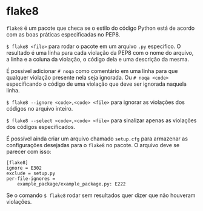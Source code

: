 # flake8

`flake8` é um pacote que checa se o estilo do código Python está de acordo com as boas práticas especificadas no PEP8.

`$ flake8 <file>` para rodar o pacote em um arquivo `.py` específico. O resultado é uma linha para cada violação da PEP8 com o nome do arquivo, a linha e a coluna da violação, o código dela e uma descrição da mesma.

É possível adicionar `# noqa` como comentário em uma linha para que qualquer violação presente nela seja ignorada. Ou `# noqa <code>` especificando o código de uma violação que deve ser ignorada naquela linha.

`$ flake8 --ignore <code>,<code> <file>` para ignorar as violações dos códigos no arquivo inteiro.

`$ flake8 --select <code>,<code> <file>` para sinalizar apenas as violações dos códigos especificados.

É possível ainda criar um arquivo chamado `setup.cfg` para armazenar as configurações desejadas para o `flake8` no pacote. O arquivo deve se parecer com isso:

```
[flake8]
ignore = E302
exclude = setup.py
per-file-ignores =
    example_package/example_package.py: E222
```

Se o comando `$ flake8` rodar sem resultados quer dizer que não houveram violações.
